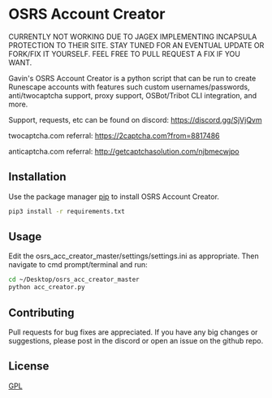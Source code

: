 # OSRS Account Creator

CURRENTLY NOT WORKING DUE TO JAGEX IMPLEMENTING INCAPSULA PROTECTION TO THEIR SITE. STAY TUNED FOR AN EVENTUAL UPDATE OR FORK/FIX IT YOURSELF. FEEL FREE TO PULL REQUEST A FIX IF YOU WANT.

Gavin's OSRS Account Creator is a python script that can be run to create Runescape accounts with features such custom usernames/passwords, anti/twocaptcha support, proxy support, OSBot/Tribot CLI integration, and more. 

Support, requests, etc can be found on discord: https://discord.gg/SjVjQvm

twocaptcha.com referral: https://2captcha.com?from=8817486

anticaptcha.com referral: http://getcaptchasolution.com/njbmecwjpo


## Installation

Use the package manager [pip](https://pip.pypa.io/en/stable/) to install OSRS Account Creator.

```bash
pip3 install -r requirements.txt
```

## Usage

Edit the osrs_acc_creator_master/settings/settings.ini as appropriate. Then navigate to cmd prompt/terminal and run:

```bash
cd ~/Desktop/osrs_acc_creator_master
python acc_creator.py
```

## Contributing
Pull requests for bug fixes are appreciated. If you have any big changes or suggestions, please post in the discord or open an issue on the github repo.


## License
[GPL](https://choosealicense.com/licenses/gpl-3.0/)
